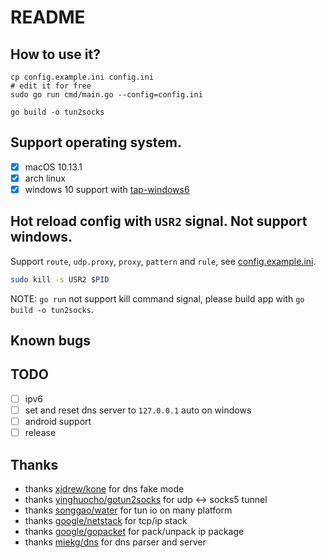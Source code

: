 # README

## How to use it?

```
cp config.example.ini config.ini
# edit it for free
sudo go run cmd/main.go --config=config.ini

go build -o tun2socks
```

## Support operating system.

* [x] macOS 10.13.1
* [x] arch linux
* [x] windows 10 support with [tap-windows6](https://github.com/OpenVPN/tap-windows6)

## Hot reload config with `USR2` signal. Not support windows.

Support `route`, `udp.proxy`, `proxy`, `pattern` and `rule`, see [config.example.ini](https://github.com/FlowerWrong/tun2socks/blob/master/config.example.ini).

```bash
sudo kill -s USR2 $PID
```

NOTE: `go run` not support kill command signal, please build app with `go build -o tun2socks`.

## Known bugs

## TODO

* [ ] ipv6
* [ ] set and reset dns server to `127.0.0.1` auto on windows
* [ ] android support
* [ ] release

## Thanks

* thanks [xjdrew/kone](https://github.com/xjdrew/kone) for dns fake mode
* thanks [yinghuocho/gotun2socks](https://github.com/yinghuocho/gotun2socks) for udp <-> socks5 tunnel
* thanks [songgao/water](https://github.com/songgao/water) for tun io on many platform
* thanks [google/netstack](https://github.com/google/netstack) for tcp/ip stack
* thanks [google/gopacket](https://github.com/google/gopacket) for pack/unpack ip package
* thanks [miekg/dns](https://github.com/miekg/dns) for dns parser and server
